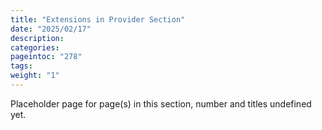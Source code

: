 ```yaml
---
title: "Extensions in Provider Section"
date: "2025/02/17"
description:
categories:
pageintoc: "278"
tags:
weight: "1"
---
```


<a id="extensions-in-provider-section"></a>

<!--# Extensions in Provider Section -->

Placeholder page for page(s) in this section, number and titles undefined yet.
